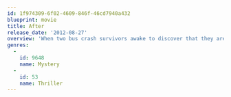 ```yaml
---
id: 1f974309-6f02-4609-846f-46cd7940a432
blueprint: movie
title: After
release_date: '2012-08-27'
overview: 'When two bus crash survivors awake to discover that they are the only people left in their small town, they must form an unlikely alliance in a race to unravel the truth behind their isolation. As strange events begin to unfold, they start to question whether the town they know so well is really what it seems.'
genres:
  -
    id: 9648
    name: Mystery
  -
    id: 53
    name: Thriller
---
```

